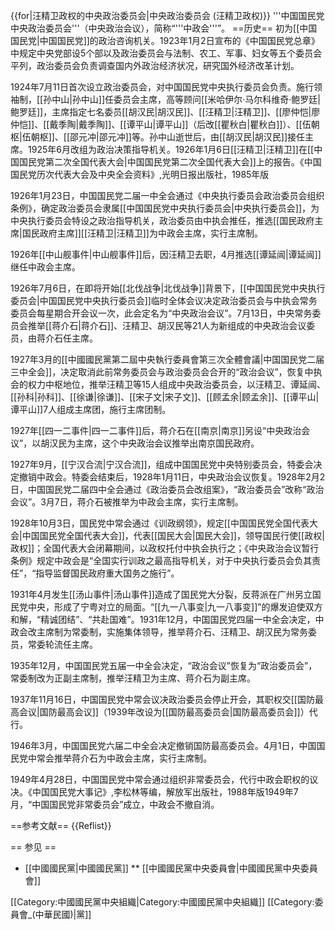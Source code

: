 {{for|汪精卫政权的中央政治委员会|中央政治委员会 (汪精卫政权)}}
'''中国国民党中央政治委员会'''（中央政治会议），简称“'''中政会'''”。
==历史==
初为[[中国国民党|中国国民党]]的政治咨询机关。1923年1月2日宣布的《中国国民党总章》中规定中央党部设5个部以及政治委员会与法制、农工、军事、妇女等五个委员会平列，政治委员会负责调查国内外政治经济状况，研究国外经济改革计划。

1924年7月11日首次设立政治委员会，对中国国民党中央执行委员会负责。施行领袖制，[[孙中山|孙中山]]任委员会主席，高等顾问[[米哈伊尔·马尔科维奇·鲍罗廷|鲍罗廷]]，主席指定七名委员[[胡汉民|胡汉民]]、[[汪精卫|汪精卫]]、[[廖仲恺|廖仲恺]]、[[戴季陶|戴季陶]]、[[谭平山|谭平山]]（后改[[瞿秋白|瞿秋白]]）、[[伍朝枢|伍朝枢]]、[[邵元冲|邵元冲]]等。孙中山逝世后，由[[胡汉民|胡汉民]]接任主席。1925年6月改组为政治决策指导机关。<ref>1926年1月6日[[汪精卫|汪精卫]]在[[中国国民党第二次全国代表大会|中国国民党第二次全国代表大会]]上的报告。《中国国民党历次代表大会及中央全会资料》,光明日报出版社，1985年版</ref>

1926年1月23日，中国国民党二届一中全会通过《中央执行委员会政治委员会组织条例》，确定政治委员会隶属[[中国国民党中央执行委员会|中央执行委员会]]，为中央执行委员会特设之政治指导机关，政治委员由中执会推任，推选[[国民政府主席|国民政府主席]][[汪精卫|汪精卫]]为中政会主席，实行主席制。

1926年[[中山舰事件|中山舰事件]]后，因汪精卫去职，4月推选[[谭延闿|谭延闿]]继任中政会主席。

1926年7月6日，在即将开始[[北伐战争|北伐战争]]背景下，[[中国国民党中央执行委员会|中国国民党中央执行委员会]]临时全体会议决定政治委员会与中执会常务委员会每星期合开会议一次，此会定名为“中央政治会议”。7月13日，中央常务委员会推举[[蒋介石|蒋介石]]、汪精卫、胡汉民等21人为新组成的中央政治会议委员，由蒋介石任主席。

1927年3月的[[中國國民黨第二屆中央執行委員會第三次全體會議|中国国民党二届三中全会]]，决定取消此前常务委员会与政治委员会合开的“政治会议”，恢复中执会的权力中枢地位，推举汪精卫等15人组成中央政治委员会，以汪精卫、谭延闿、[[孙科|孙科]]、[[徐谦|徐谦]]、[[宋子文|宋子文]]、[[顾孟余|顾孟余]]、[[谭平山|谭平山]]7人组成主席团，施行主席团制。

1927年[[四一二事件|四一二事件]]后，蒋介石在[[南京|南京]]另设“中央政治会议”，以胡汉民为主席，这个中央政治会议推举出南京国民政府。

1927年9月，[[宁汉合流|宁汉合流]]，组成中国国民党中央特别委员会，特委会决定撤销中政会。特委会结束后，1928年1月11日，中央政治会议恢复。1928年2月2日，中国国民党二届四中全会通过《政治委员会改组案》，“政治委员会”改称“政治会议”。3月7日，蒋介石被推举为中政会主席，实行主席制。

1928年10月3日，国民党中常会通过《训政纲领》，规定[[中国国民党全国代表大会|中国国民党全国代表大会]]，代表[[国民大会|国民大会]]，领导国民行使[[政权|政权]]；全国代表大会闭幕期间，以政权托付中执会执行之；《中央政治会议暂行条例》规定中政会是“全国实行训政之最高指导机关，对于中央执行委员会负其责任”，“指导监督国民政府重大国务之施行”。

1931年4月发生[[汤山事件|汤山事件]]造成了国民党大分裂，反蒋派在广州另立国民党中央，形成了宁粤对立的局面。“[[九一八事变|九一八事变]]”的爆发迫使双方和解，“精诚团结”、“共赴国难”。1931年12月，中国国民党四届一中全会决定，中政会改主席制为常委制，实施集体领导，推举蒋介石、汪精卫、胡汉民为常务委员，常委轮流任主席。

1935年12月，中国国民党五届一中全会决定，“政治会议”恢复为“政治委员会”，常委制改为正副主席制，推举汪精卫为主席、蒋介石为副主席。

1937年11月16日，中国国民党中常会议决政治委员会停止开会，其职权交[[国防最高会议|国防最高会议]]（1939年改设为[[国防最高委员会|国防最高委员会]]）代行。

1946年3月，中国国民党六届二中全会决定撤销国防最高委员会。4月1日，中国国民党中常会推举蒋介石为中政会主席，实行主席制。

1949年4月28日，中国国民党中常会通过组织非常委员会，代行中政会职权的议决。<ref>《中国国民党大事记》,李松林等编，解放军出版社，1988年版</ref>1949年7月，“中国国民党非常委员会”成立，中政会不撤自消。

==参考文献==
{{Reflist}}

== 参见 ==
* [[中國國民黨|中國國民黨]]
** [[中國國民黨中央委員會|中國國民黨中央委員會]]

[[Category:中國國民黨中央組織|Category:中國國民黨中央組織]]
[[Category:委員會_(中華民國)|黨]]
